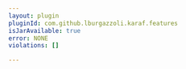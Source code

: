 ```yaml
---
layout: plugin
pluginId: com.github.lburgazzoli.karaf.features
isJarAvailable: true
error: NONE
violations: []

---
```

